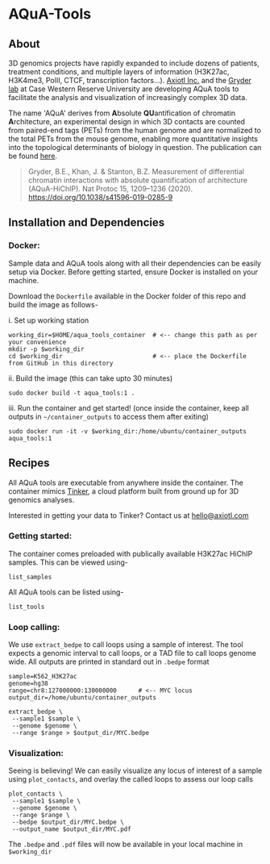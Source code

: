 # AQuA-Tools

## About

3D genomics projects have rapidly expanded to include dozens of patients, treatment conditions, and multiple layers of information (H3K27ac, H3K4me3, PolII, CTCF, transcription factors…). [Axiotl Inc.](https://axiotl.com) and the [Gryder lab](https://gryderlab.com) at Case Western Reserve University are developing AQuA tools to facilitate the analysis and visualization of increasingly complex 3D data.

The name 'AQuA' derives from **A**bsolute **QU**antification of chromatin **A**rchitecture, an experimental design in which 3D contacts are counted from paired-end tags (PETs) from the human genome and are normalized to the total PETs from the mouse genome, enabling more quantitative insights into the topological determinants of biology in question. The publication can be found [here](https://www.nature.com/articles/s41596-019-0285-9).

>Gryder, B.E., Khan, J. & Stanton, B.Z. Measurement of differential chromatin interactions with absolute quantification of architecture (AQuA-HiChIP). Nat Protoc 15, 1209–1236 (2020). https://doi.org/10.1038/s41596-019-0285-9


## Installation and Dependencies


### Docker: 

Sample data and AQuA tools along with all their dependencies can be easily setup via Docker. Before getting started, ensure Docker is installed on your machine. 

Download the `Dockerfile` available in the Docker folder of this repo and build the image as follows- 


i. Set up working station
```
working_dir=$HOME/aqua_tools_container  # <-- change this path as per your convenience
mkdir -p $working_dir
cd $working_dir                         # <-- place the Dockerfile from GitHub in this directory
```

ii. Build the image (this can take upto 30 minutes)
```
sudo docker build -t aqua_tools:1 .
```

iii. Run the container and get started!
(once inside the container, keep all outputs in `~/container_outputs` to access them after exiting)
```
sudo docker run -it -v $working_dir:/home/ubuntu/container_outputs aqua_tools:1
```


## Recipes

All AQuA tools are executable from anywhere inside the container. The container mimics [Tinker](https://tinker.axiotl.com/), a cloud platform built from ground up for 3D genomics analyses. 

Interested in getting your data to Tinker? Contact us at hello@axiotl.com

### Getting started:

The container comes preloaded with publically available H3K27ac HiChIP samples. 
This can be viewed using-
```
list_samples
```

All AQuA tools can be listed using-
```
list_tools
```

### Loop calling:

We use `extract_bedpe` to call loops using a sample of interest. 
The tool expects a genomic interval to call loops, or a TAD file to call loops genome wide.
All outputs are printed in standard out in `.bedpe` format
```
sample=K562_H3K27ac
genome=hg38
range=chr8:127000000:130000000      # <-- MYC locus
output_dir=/home/ubuntu/container_outputs

extract_bedpe \
 --sample1 $sample \
 --genome $genome \
 --range $range > $output_dir/MYC.bedpe
```

### Visualization:

Seeing is believing!
We can easily visualize any locus of interest of a sample using `plot_contacts`, 
and overlay the called loops to assess our loop calls
```
plot_contacts \
 --sample1 $sample \
 --genome $genome \
 --range $range \
 --bedpe $output_dir/MYC.bedpe \
 --output_name $output_dir/MYC.pdf
```

The `.bedpe` and `.pdf` files will now be available in your local machine in `$working_dir`